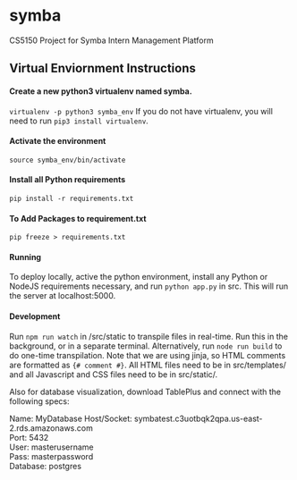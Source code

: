 # symba
CS5150 Project for Symba Intern Management Platform

## Virtual Enviornment Instructions
#### Create a new python3 virtualenv named symba.
`virtualenv -p python3 symba_env`
If you do not have virtualenv, you will need to run `pip3 install virtualenv`.

#### Activate the environment
`source symba_env/bin/activate`

#### Install all Python requirements
`pip install -r requirements.txt`

#### To Add Packages to requirement.txt 
`pip freeze > requirements.txt`

#### Running
To deploy locally, active the python environment, install any Python or NodeJS requirements necessary, and run `python app.py` in src. This will run the server at localhost:5000.

#### Development
Run `npm run watch` in /src/static to transpile files in real-time. Run this in the background, or in a separate terminal. Alternatively, run `node run build` to do one-time transpilation.
Note that we are using jinja, so HTML comments are formatted as `{# comment #}`.
All HTML files need to be in src/templates/ and all Javascript and CSS files need to be in src/static/.

Also for database visualization, download TablePlus and connect with the following specs:  

Name: MyDatabase
Host/Socket: symbatest.c3uotbqk2qpa.us-east-2.rds.amazonaws.com  
Port: 5432  
User: masterusername  
Pass: masterpassword  
Database: postgres  
